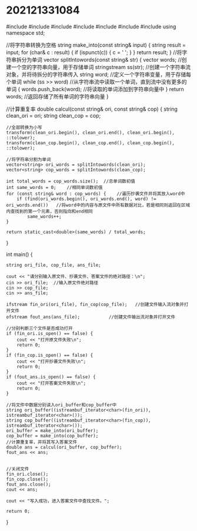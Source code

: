# 202121331084
#include <iostream>
#include <fstream>
#include <string>
#include <algorithm>
#include <vector>
#include <sstream>
#include <cctype>
using namespace std;

//将字符串转换为空格
string make_into(const string& input) {
	string result = input;
	for (char& c : result) {
		if (ispunct(c)) {
			c = ' ';
		}
	}
	return result;
}
//将字符串拆分为单词
vector<string> splitIntowords(const string& str) {
	vector<string> words;  //创建一个空的字符串向量，用于存储单词
	stringstream ss(str);  //创建一个字符串流对象，并将待拆分的字符串传入
	string word;          //定义一个字符串变量，用于存储每个单词
	while (ss >> word)    //从字符串流中读取一个单词，直到流中没有更多的单词
	{
		words.push_back(word);  //将读取的单词添加到字符串向量中
	}
	return words;       //返回存储了所有单词的字符串向量
}

//计算重复率
double calcul(const string& ori, const string& cop) {
	string clean_ori = ori;
	string clean_cop = cop;

	//全部转换为小写
	transform(clean_ori.begin(), clean_ori.end(), clean_ori.begin(), ::tolower);
	transform(clean_cop.begin(), clean_cop.end(), clean_cop.begin(), ::tolower);

	//将字符串分割为单词
	vector<string> ori_words = splitIntowords(clean_ori);
	vector<string> cop_words = splitIntowords(clean_cop);

	int total_words = cop_words.size();  //总单词数初值
	int same_words = 0;    //相同单词数初值
	for (const string& word : cop_words) {    //遍历抄袭文件并将其放入word中
		if (find(ori_words.begin(), ori_words.end(), word) != ori_words.end())   //将word中的内容与原文件中所有数据对比，若是相同则返回在区域内查找到的第一个元素，否则指向和end相同
			same_words++;
	}

	return static_cast<double>(same_words) / total_words;
}

int main() {

	string ori_file, cop_file, ans_file;

	cout << "请分别输入原文件、抄袭文件、答案文件的绝对路径：\n";
	cin >> ori_file;  //输入原文件绝对路径
	cin >> cop_file;
	cin >> ans_file;

	ifstream fin_ori(ori_file), fin_cop(cop_file);   //创建文件输入流对象并打开文件
	ofstream fout_ans(ans_file);           //创建文件输出流对象并打开文件

	//分别判断三个文件是否成功打开
	if (fin_ori.is_open() == false) {
		cout << "打开原文件失败\n";
		return 0;
	}
	if (fin_cop.is_open() == false) {
		cout << "打开抄袭文件失败\n";
		return 0;
	}
	if (fout_ans.is_open() == false) {
		cout << "打开答案文件失败\n";
		return 0;
	}

	//将文件中数据分别读入ori_buffer和cop_buffer中
	string ori_buffer((istreambuf_iterator<char>(fin_ori)), istreambuf_iterator<char>());
	string cop_buffer((istreambuf_iterator<char>(fin_cop)), istreambuf_iterator<char>());
	ori_buffer = make_into(ori_buffer);
	cop_buffer = make_into(cop_buffer);
	//计算重复率，并将其写入答案文件
	double ans = calcul(ori_buffer, cop_buffer);
	fout_ans << ans;


	//关闭文件
	fin_ori.close();
	fin_cop.close();
	fout_ans.close();
	cout << ans;

	cout << "写入成功，进入答案文件中查找文件。";

	return 0;
}
